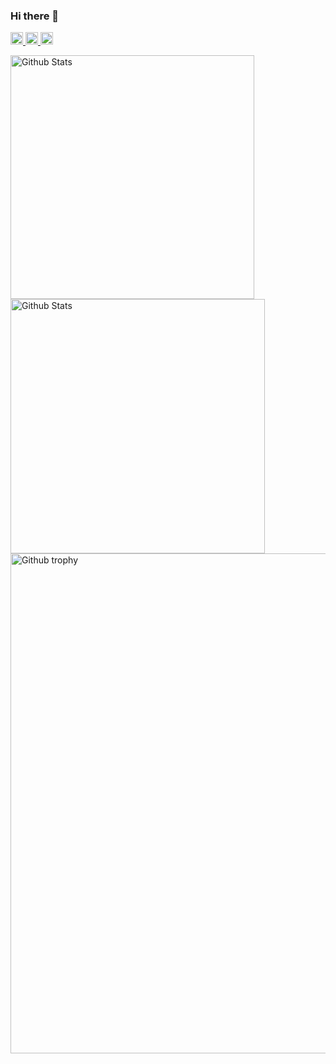 ### Hi there 👋

<!-- Qiita section -->
<p align="left">
  <a href="#">
    <img height="20" alt="Qiita posts" src="https://qiita-badge.apiapi.app/s/Leone/posts.svg">
  </a>
  <a href="#">
    <img height="20" alt="Qiita contributions" src="https://qiita-badge.apiapi.app/s/Leone/contributions.svg">
  </a>
  <a href="#">
    <img height="20" alt="Qiita followers" src="https://qiita-badge.apiapi.app/s/Leone/followers.svg">
  </a>
</p>

<!-- GitHub section -->
<p align="left">
  <a href="#">
    <img width="390" alt="Github Stats" src="https://profile-vercel-githubstats.vercel.app/api?username=leone-hub&count_private=true&show_icons=true&theme=radical" />
  </a>
  <a href="#">
    <img width="407" alt="Github Stats" src="https://profile-vercel-githubstats.vercel.app/api/top-langs/?username=leone-hub&layout=compact&theme=radical" />
  </a>
  <a href="#">
    <img width="800" alt="Github trophy" src="https://github-profile-trophy.vercel.app/?username=leone-hub&theme=onedark" />
  </a>
</p>

<!-- other section -->
<!-- other section trophy -->
<!-- img height="140" alt="Github trophy" src="https://profile-vercel-trophy.vercel.app/?username=leone-hub&theme=onedark" / -->
<!-- [![trophy](https://github-profile-trophy.vercel.app/?username=ryo-ma)](https://github.com/ryo-ma/github-profile-trophy) -->
<!--
**leone-hub/leone-hub** is a ✨ _special_ ✨ repository because its `README.md` (this file) appears on your GitHub profile.

Here are some ideas to get you started:

- 🔭 I’m currently working on ...
- 🌱 I’m currently learning ...
- 👯 I’m looking to collaborate on ...
- 🤔 I’m looking for help with ...
- 💬 Ask me about ...
- 📫 How to reach me: ...
- 😄 Pronouns: ...
- ⚡ Fun fact: ...
-->
